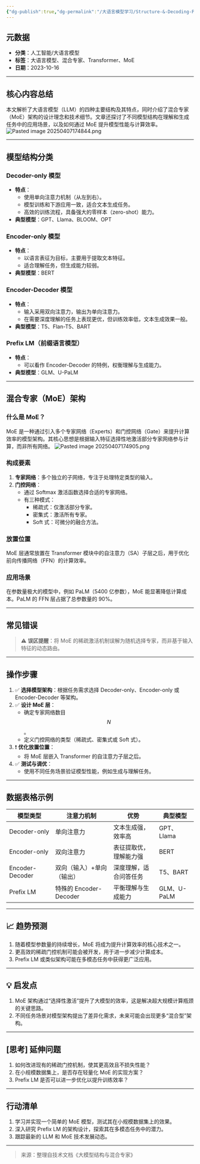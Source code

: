 ```yaml
---
{"dg-publish":true,"dg-permalink":"/大语言模型学习/Structure-&-Decoding-Policy-结构和解码策略/大模型结构与混合专家（LLM-&-MoE）解析","dg-home":false,"dg-description":"在此输入笔记的描述","dg-hide":false,"dg-hide-title":false,"dg-show-backlinks":true,"dg-show-local-graph":true,"dg-show-inline-title":true,"dg-pinned":false,"dg-passphrase":"在此输入访问密码","dg-enable-mathjax":false,"dg-enable-mermaid":false,"dg-enable-uml":false,"dg-note-icon":0,"dg-enable-dataview":false,"tags":["NLP"],"permalink":"/大语言模型学习/Structure-&-Decoding-Policy-结构和解码策略/大模型结构与混合专家（LLM-&-MoE）解析/","dgShowBacklinks":true,"dgShowLocalGraph":true,"dgShowInlineTitle":true,"dgPassFrontmatter":true,"noteIcon":0,"created":"2025-04-07T17:47:22.311+08:00","updated":"2025-04-07T17:49:10.176+08:00"}
---
```




## 元数据
- **分类**：人工智能/大语言模型
- **标签**：大语言模型、混合专家、Transformer、MoE
- **日期**：2023-10-16

---



## 核心内容总结
本文解析了大语言模型（LLM）的四种主要结构及其特点，同时介绍了混合专家（MoE）架构的设计理念和技术细节。文章还探讨了不同模型结构在理解和生成任务中的应用场景，以及如何通过 MoE 提升模型性能与计算效率。![Pasted image 20250407174844.png](/img/user/%E9%99%84%E4%BB%B6/Pasted%20image%2020250407174844.png)

---



## 模型结构分类

### Decoder-only 模型
- **特点**：
  - 使用单向注意力机制（从左到右）。
  - 模型训练和下游应用一致，适合文本生成任务。
  - 高效的训练流程，具备强大的零样本（zero-shot）能力。
- **典型模型**：GPT、Llama、BLOOM、OPT


### Encoder-only 模型
- **特点**：
  - 以语言表征为目标，主要用于提取文本特征。
  - 适合理解任务，但生成能力较弱。
- **典型模型**：BERT


### Encoder-Decoder 模型
- **特点**：
  - 输入采用双向注意力，输出为单向注意力。
  - 在需要深度理解的任务上表现更优，但训练效率低，文本生成效果一般。
- **典型模型**：T5、Flan-T5、BART


### Prefix LM（前缀语言模型）
- **特点**：
  - 可以看作 Encoder-Decoder 的特例，权衡理解与生成能力。
- **典型模型**：GLM、U-PaLM

---



## 混合专家（MoE）架构

### 什么是 MoE？
MoE 是一种通过引入多个专家网络（Experts）和门控网络（Gate）来提升计算效率的模型架构。其核心思想是根据输入特征选择性地激活部分专家网络参与计算，而非所有网络。
![Pasted image 20250407174905.png](/img/user/%E9%99%84%E4%BB%B6/Pasted%20image%2020250407174905.png)


### 构成要素
1. **专家网络**：多个独立的子网络，专注于处理特定类型的输入。
2. **门控网络**：
   - 通过 Softmax 激活函数选择合适的专家网络。
   - 有三种模式：
     - 稀疏式：仅激活部分专家。
     - 密集式：激活所有专家。
     - Soft 式：可微分的融合方法。


### 放置位置
MoE 层通常放置在 Transformer 模块中的自注意力（SA）子层之后，用于优化前向传播网络（FFN）的计算效率。


### 应用场景
在参数量极大的模型中，例如 PaLM（5400 亿参数），MoE 能显著降低计算成本。PaLM 的 FFN 层占据了总参数量的 90%。

---



## 常见错误
> ⚠ **误区提醒**：将 MoE 的稀疏激活机制误解为随机选择专家，而非基于输入特征的动态路由。

---



## 操作步骤
1. ✅ **选择模型架构**：根据任务需求选择 Decoder-only、Encoder-only 或 Encoder-Decoder 等架构。
2. ✅ **设计 MoE 层**：
   - 确定专家网络数目 $$N$$。
   - 定义门控网络的类型（稀疏式、密集式或 Soft 式）。
3. ❗ **优化放置位置**：
   - 将 MoE 层嵌入 Transformer 的自注意力子层之后。
4. ✅ **测试与调优**：
   - 使用不同任务场景验证模型性能，例如生成与理解任务。

---



## 数据表格示例
| 模型类型       | 注意力机制         | 优势                     | 典型模型           |
|----------------|--------------------|--------------------------|--------------------|
| Decoder-only   | 单向注意力         | 文本生成强，效率高       | GPT、Llama         |
| Encoder-only   | 双向注意力         | 表征提取优，理解能力强   | BERT               |
| Encoder-Decoder| 双向（输入）+单向（输出）| 深度理解，适合问答任务 | T5、BART           |
| Prefix LM      | 特殊的 Encoder-Decoder | 平衡理解与生成能力       | GLM、U-PaLM        |

---



## 📈 趋势预测
1. 随着模型参数量的持续增长，MoE 将成为提升计算效率的核心技术之一。
2. 更高效的稀疏门控机制可能会被开发，用于进一步减少计算成本。
3. Prefix LM 或类似架构可能在多模态任务中获得更广泛应用。

---



## 💡 启发点
1. MoE 架构通过“选择性激活”提升了大模型的效率，这是解决超大规模计算瓶颈的关键思路。
2. 不同任务场景对模型架构提出了差异化需求，未来可能会出现更多“混合型”架构。

---



## [思考] 延伸问题
1. 如何改进现有的稀疏门控机制，使其更高效且不损失性能？
2. 在小规模数据集上，是否存在轻量化 MoE 的实现方案？
3. Prefix LM 是否可以进一步优化以提升训练效率？

---



## 行动清单
1. 学习并实现一个简单的 MoE 模型，测试其在小规模数据集上的效果。
2. 深入研究 Prefix LM 的架构设计，探索其在多模态任务中的潜力。
3. 跟踪最新的 LLM 和 MoE 技术发展动态。

---

> 来源：整理自技术文档《大模型结构与混合专家》
